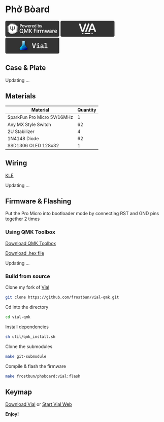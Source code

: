 # Phở Bòard

![QMK](image/qmk.png)
![VIA](image/via.png)
![Vial](image/vial.png)

## Case & Plate

Updating ...

## Materials

Material | Quantity
---|---
SparkFun Pro Micro 5V/16MHz | 1
Any MX Style Switch | 62
2U Stabilizer | 4
1N4148 Diode | 62
SSD1306 OLED 128x32 | 1

## Wiring

[KLE](http://www.keyboard-layout-editor.com/#/gists/4cfd5da9ece87a8a6bd2f5c80a84bed2)

Updating ...

## Firmware & Flashing

Put the Pro Micro into bootloader mode by connecting RST and GND pins together 2 times

### Using QMK Toolbox

[Download QMK Toolbox](https://github.com/qmk/qmk_toolbox/releases)

[Download .hex file]()

Updating ...

### Build from source

Clone my fork of [Vial](https://github.com/frostbun/vial-qmk)
```bash
git clone https://github.com/frostbun/vial-qmk.git
```

Cd into the directory
```bash
cd vial-qmk
```

Install dependencies
```bash
sh util/qmk_install.sh
```

Clone the submodules
```bash
make git-submodule
```

Compile & flash the firmware
```bash
make frostbun/phoboard:vial:flash
```

## Keymap

[Download Vial](https://get.vial.today/download/) or [Start Vial Web](https://vial.rocks/)

**Enjoy!**
